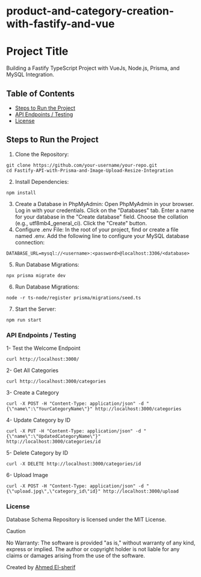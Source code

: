 # product-and-category-creation-with-fastify-and-vue
# Project Title

Building a Fastify TypeScript Project with VueJs, Node.js, Prisma, and MySQL Integration.

## Table of Contents

- [Steps to Run the Project](#Steps-to-Run-the-Project)
- [API Endpoints / Testing](#API-Endpoints-/-Testing)
- [License](#License)

## Steps to Run the Project
1. Clone the Repository:
```
git clone https://github.com/your-username/your-repo.git
cd Fastify-API-with-Prisma-and-Image-Upload-Resize-Integration
```
2. Install Dependencies:
```
npm install
```
3. Create a Database in PhpMyAdmin:
Open PhpMyAdmin in your browser.
Log in with your credentials.
Click on the "Databases" tab.
Enter a name for your database in the "Create database" field.
Choose the collation (e.g., utf8mb4_general_ci).
Click the "Create" button.
4. Configure .env File:
In the root of your project, find or create a file named .env.
Add the following line to configure your MySQL database connection:
```
DATABASE_URL=mysql://<username>:<password>@localhost:3306/<database>
```
5. Run Database Migrations:
```
npx prisma migrate dev
```
6. Run Database Migrations:
```
node -r ts-node/register prisma/migrations/seed.ts
```
7. Start the Server:
```
npm run start
```
### API Endpoints / Testing
1- Test the Welcome Endpoint
```
curl http://localhost:3000/
```
2- Get All Categories
```
curl http://localhost:3000/categories
```
3- Create a Category
```
curl -X POST -H "Content-Type: application/json" -d "{\"name\":\"YourCategoryName\"}" http://localhost:3000/categories
```
4- Update Category by ID
```
curl -X PUT -H "Content-Type: application/json" -d "{\"name\":\"UpdatedCategoryName\"}" http://localhost:3000/categories/id
```
5- Delete Category by ID
```
curl -X DELETE http://localhost:3000/categories/id
```
6- Upload Image
```
curl -X POST -H "Content-Type: application/json" -d "{\"upload.jpg\",\"category_id\"id}" http://localhost:3000/upload
```

### License

Database Schema Repository is licensed under the MIT License.
> [!CAUTION]
>No Warranty: The software is provided "as is," without warranty of any kind, express or implied. The author or copyright holder is not liable for any claims or damages arising from the use of the software.

Created by [Ahmed El-sherif](https://github.com/0xelsherif/)